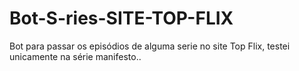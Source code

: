 # Bot-S-ries-SITE-TOP-FLIX
Bot para passar os episódios de alguma serie no site Top Flix, testei unicamente na série manifesto..
